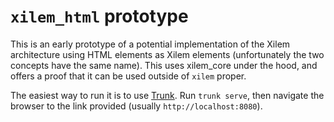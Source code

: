# `xilem_html` prototype

This is an early prototype of a potential implementation of the Xilem architecture using HTML elements 
as Xilem elements (unfortunately the two concepts have the same name). This uses xilem_core under the hood,
and offers a proof that it can be used outside of `xilem` proper.

The easiest way to run it is to use [Trunk]. Run `trunk serve`, then navigate the browser to the link provided (usually `http://localhost:8080`).

[Trunk]: https://trunkrs.dev/
